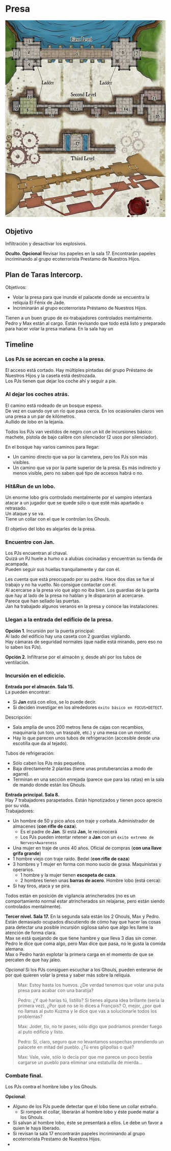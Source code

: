 # Presa
![Presa](./imgs/presa.jpg)  


## Objetivo

Infiltración y desactivar los explosivos.  

**Oculto. Opcional** Revisar los papeles en la sala 17. Encontrarán papeles incriminando al grupo ecoterrorista Prestamo de Nuestros Hijos.

## Plan de Taras Intercorp.  

Objetivos:  
 - Volar la presa para que inunde el palacete donde se encuentra la reliquia El Fénix de Jade.  
 - Incriminarán al grupo ecoterrorista Préstamo de Nuestros Hijos.

Tienen a un buen grupo de ex-trabajadores controlados mentalmente.  
Pedro y Max están al cargo. Están revisando que todo está listo y preparado para hacer volar la presa mañana.
En la sala hay un


## Timeline  

### Los PJs se acercan en coche a la presa.  

El acceso está cortado. Hay múltiples pintadas del grupo Préstamo de Nuestros Hijos y la caseta está destrozada.  
Los PJs tienen que dejar los coche ahí y seguir a pie.  

### Al dejar los coches atrás.  
El camino está rodeado de un bosque espeso.  
De vez en cuando oye un río que pasa cerca. En los ocasionales claros ven una presa a un par de kilómetros.  
Aullido de lobo en la lejanía.  

Todos los PJs van vestidos de negro con un kit de incursiones básico: machete, pistola de bajo calibre con silenciador (2 usos por silenciador).  

En el bosque hay varios caminos para llegar:  
- Un camino directo que va por la carretera, pero los PJs son más visibles.  
- Un camino que va por la parte superior de la presa. Es más indirecto y menos visible, pero no saben qué tipo de accesos habrá o no.  


### Hit&Run de un lobo.  

Un enorme lobo gris controlado mentalmente por el vampiro intentará atacar a un jugador que se quede sólo o que  esté más apartado o retrasado.  
Un ataque y se va.  
Tiene un collar con el que le controlan los Ghouls.  

El objetivo del lobo es alejarles de la presa.  

### Encuentro con Jan.  
Los PJs encuentran al chaval.  
Quizá un PJ huele a humo o a alubias cocinadas y encuentran su tienda de acampada.  
Pueden seguir sus huellas tranquilamente y dar con él.  

Les cuenta que está preocupado por su padre. Hace dos días se fue al trabajo y no ha vuelto. No consigue contactar con él.  
Al acercarse a la presa vio que algo no iba bien. Los guardias de la garita que hay al lado de la presa no hablan y le dispararon al acercarse.  
Parece que han sellado las puertas.   
Jan ha trabajado algunos veranos en la presa y conoce las instalaciones.  

### Llegan a la entrada del edificio de la presa.  

**Opción 1**. Incursión por la puerta principal:  
Al lado del edificio hay una caseta con 2 guardias vigilando.  
Hay cámaras de seguridad normales (que nadie está mirando, pero eso no lo saben los PJs).  

**Opción 2**. Infiltrarse por el almacén y, desde ahí por los tubos de ventilación.

### Incursión en el edicicio.

**Entrada por el almacén. Sala 15.**  
La pueden encontrar:  
  - Si **Jan** está con ellos, se lo puede decir.
  - Si deciden investigar en los alrededores `éxito básico en FOCUS+DETECT`.

Descripción:
  - Sala amplia de unos 200 metros llena de cajas con recambios, maquinaria (un toro, un traspalé, etc.) y una mesa con un monitor.
  - Hay lo que parecen unos tubos de refrigeración (accesible desde una escotilla que da al tejado).

Tubos de refrigeración:
 - Sólo caben los PJs más pequeños.
 - Baja directamente 2 plantas (tiene unas protuberancias a modo de agarre).
 - Terminan en una sección enrejada (parece que para las ratas) en la sala de mando donde están los Ghouls.  


**Entrada principal. Sala 8.**  
Hay 7 trabajadores parapetados. Están hipnotizados y tienen poco aprecio por su vida.  
Trabajadores:  
  - Un hombre de 50 y pico años con traje y corbata. Administrador de almacenes (**con rifle de caza**).  
      - Es el padre de **Jan**. Si está **Jan**, le reconocerá  
      - Los PJs pueden intentar retener a **Jan** con un `éxito extremo de Nerves+Awareness`  
  - Una mujer en traje de unos 40 años. Oficial de compras (**con una llave grifa grande**)  
  - 1 hombre viejo con traje raído. Bedel (**con rifle de caza**)  
  - 3 hombres y 1 mujer en forma con mono sucio de grasa. Maquinistas y operarios.  
      - 1 hombre y la mujer tienen **escopeta de caza**.  
      - 2 hombres tienen unas **barras de acero**.
Hombre lobo (está cerca):
  - Si hay tiros, ataca y se pira.

Todos están en posición de vigilancia atrincherados (no es un comportamiento normal estar atrincherados sin relajarse, pero están siendo controlados mentalmente).  


**Tercer nivel. Sala 17.**
En la segunda sala están los 2 Ghouls, Max y Pedro.  
Están demasiado ocupados discutiendo de cómo hay que hacer las cosas para detectar una posible incursión sigilosa salvo que algo les llame la atención de forma clara.  
Max se está quejando de que tiene hambre y que lleva 3 días sin comer. Pedro le dice que coma algo, pero Max dice que pasa, no le gusta la comida alemana.  
Max o Pedro harán explotar la primera carga en el momento de que se percaten de que hay jaleo.

*Opcional* Si los PJs consiguen escuchar a los Ghouls, pueden enterarse de por qué quieren volar la presa y saber más sobre la reliquia.  

  > Max: Estoy hasta los huevos. ¿De verdad tenemos que volar una puta presa para acabar con una baratija?
  >
  > Pedro: ¿Y qué harías tú, listillo? Si tienes alguna idea brillante (sería la primera vez), ¿Por qué no se lo dices a François? O, mejor, ¿por qué no llamas al puto Kuzma y le dice que vas a solucionarle todos los problemas?
  >
  > Max: Joder, tío, no te pases, sólo digo que podríamos prender fuego al puto edificio y listo.
  >
  > Pedro: Sí, claro, seguro que no levantamos sospechas prendiendo un palacete en mitad del pueblo. ¿Tú eres gilipollas o qué?
  >
  > Max: Vale, vale, sólo lo decía por que me parece un poco bestia cargarse un pueblo para eliminar una estatuilla de mierda...
  >


### Combate final.

Los PJs contra el hombre lobo y los Ghouls.  

**Opcional**:
  - Alguno de los PJs puede detectar que el lobo tiene un collar extraño.  
      - Si rompen el collar, liberarán al hombre lobo y éste puede matar a los Ghouls.
  - Si salvan al hombre lobo, éste se presentará a ellos. Le debe un favor a quien le haya liberado.
  - Si revisan la sala 17 encontrarán papeles incriminando al grupo ecoterrorista Prestamo de Nuestros Hijos.
  -

